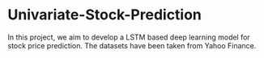 # Univariate-Stock-Prediction
In this project, we aim to develop a LSTM based deep learning model for stock price prediction. The datasets have been taken from Yahoo Finance.
